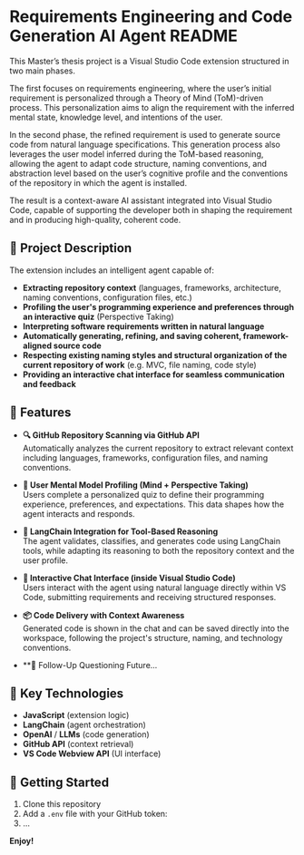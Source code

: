 # Requirements Engineering and Code Generation AI Agent README

This Master’s thesis project is a Visual Studio Code extension structured in two main phases.

The first focuses on requirements engineering, where the user’s initial requirement is personalized through a Theory of Mind (ToM)-driven process. This personalization aims to align the requirement with the inferred mental state, knowledge level, and intentions of the user.

In the second phase, the refined requirement is used to generate source code from natural language specifications. This generation process also leverages the user model inferred during the ToM-based reasoning, allowing the agent to adapt code structure, naming conventions, and abstraction level based on the user’s cognitive profile and the conventions of the repository in which the agent is installed.

The result is a context-aware AI assistant integrated into Visual Studio Code, capable of supporting the developer both in shaping the requirement and in producing high-quality, coherent code.

## 🧠 Project Description

The extension includes an intelligent agent capable of:

- **Extracting repository context** (languages, frameworks, architecture, naming conventions, configuration files, etc.)
- **Profiling the user's programming experience and preferences through an interactive quiz** (Perspective Taking) 
- **Interpreting software requirements written in natural language**
- **Automatically generating, refining, and saving coherent, framework-aligned source code**
- **Respecting existing naming styles and structural organization of the current repository of work** (e.g. MVC, file naming, code style)
- **Providing an interactive chat interface for seamless communication and feedback**

## 🔧 Features

- **🔍 GitHub Repository Scanning via GitHub API**  
  Automatically analyzes the current repository to extract relevant context including languages, frameworks, configuration files, and naming conventions.

- **🧠 User Mental Model Profiling (Mind + Perspective Taking)**  
  Users complete a personalized quiz to define their programming experience, preferences, and expectations. This data shapes how the agent interacts and responds.

- **🧩 LangChain Integration for Tool-Based Reasoning**  
  The agent validates, classifies, and generates code using LangChain tools, while adapting its reasoning to both the repository context and the user profile.

- **💬 Interactive Chat Interface (inside Visual Studio Code)**  
  Users interact with the agent using natural language directly within VS Code, submitting requirements and receiving structured responses.

- **📦 Code Delivery with Context Awareness**  
  Generated code is shown in the chat and can be saved directly into the workspace, following the project's structure, naming, and technology conventions.

- **🔁 Follow-Up Questioning
  Future...


## 📁 Key Technologies

- **JavaScript** (extension logic)
- **LangChain** (agent orchestration)
- **OpenAI** / **LLMs** (code generation)
- **GitHub API** (context retrieval)
- **VS Code Webview API** (UI interface)

## 🚀 Getting Started

1. Clone this repository
2. Add a `.env` file with your GitHub token:
3. ...

**Enjoy!**
